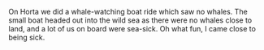 On Horta we did a whale-watching boat ride which saw no whales.
The small boat headed out into the wild sea as there were no whales
close to land, and a lot of us on board were sea-sick.  Oh what
fun, I came close to being sick.

